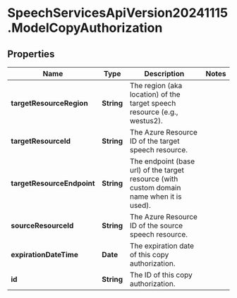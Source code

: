 # SpeechServicesApiVersion20241115.ModelCopyAuthorization

## Properties
Name | Type | Description | Notes
------------ | ------------- | ------------- | -------------
**targetResourceRegion** | **String** | The region (aka location) of the target speech resource (e.g., westus2). | 
**targetResourceId** | **String** | The Azure Resource ID of the target speech resource. | 
**targetResourceEndpoint** | **String** | The endpoint (base url) of the target resource (with custom domain name when it is used). | 
**sourceResourceId** | **String** | The Azure Resource ID of the source speech resource. | 
**expirationDateTime** | **Date** | The expiration date of this copy authorization. | 
**id** | **String** | The ID of this copy authorization. | 


